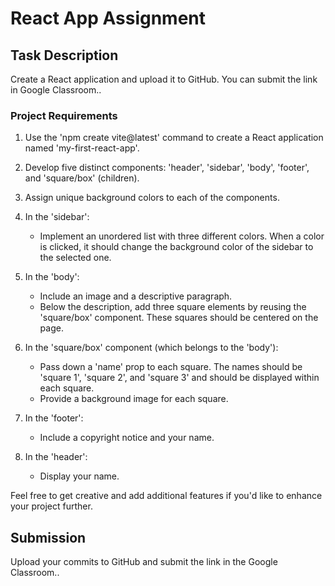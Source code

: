 # React App Assignment

## Task Description

Create a React application and upload it to GitHub. You can submit the link in Google Classroom..

### Project Requirements

1. Use the 'npm create vite@latest' command to create a React application named 'my-first-react-app'.

2. Develop five distinct components: 'header', 'sidebar', 'body', 'footer', and 'square/box' (children).

3. Assign unique background colors to each of the components.

4. In the 'sidebar':
   - Implement an unordered list with three different colors. When a color is clicked, it should change the background color of the sidebar to the selected one.

5. In the 'body':
   - Include an image and a descriptive paragraph.
   - Below the description, add three square elements by reusing the 'square/box' component. These squares should be centered on the page.

6. In the 'square/box' component (which belongs to the 'body'):
   - Pass down a 'name' prop to each square. The names should be 'square 1', 'square 2', and 'square 3' and should be displayed within each square.
   - Provide a background image for each square.

7. In the 'footer':
   - Include a copyright notice and your name.

8. In the 'header':
   - Display your name.

Feel free to get creative and add additional features if you'd like to enhance your project further.

## Submission

Upload your commits to GitHub and submit the link in the Google Classroom..


